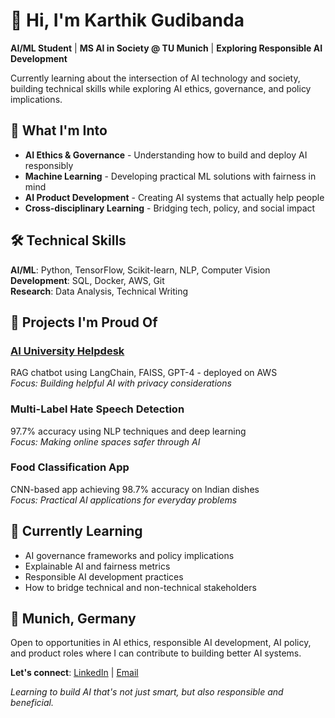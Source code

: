 # 👋 Hi, I'm Karthik Gudibanda

**AI/ML Student** | **MS AI in Society @ TU Munich** | **Exploring Responsible AI Development**

Currently learning about the intersection of AI technology and society, building technical skills while exploring AI ethics, governance, and policy implications.


## 🎯 What I'm Into
- **AI Ethics & Governance** - Understanding how to build and deploy AI responsibly
- **Machine Learning** - Developing practical ML solutions with fairness in mind  
- **AI Product Development** - Creating AI systems that actually help people
- **Cross-disciplinary Learning** - Bridging tech, policy, and social impact


## 🛠️ Technical Skills
**AI/ML**: Python, TensorFlow, Scikit-learn, NLP, Computer Vision  
**Development**: SQL, Docker, AWS, Git  
**Research**: Data Analysis, Technical Writing  

## 🚀 Projects I'm Proud Of

### [AI University Helpdesk](https://nia-chatbot.edu.sot.tum.de/)
RAG chatbot using LangChain, FAISS, GPT-4 - deployed on AWS  
*Focus: Building helpful AI with privacy considerations*

### Multi-Label Hate Speech Detection
97.7% accuracy using NLP techniques and deep learning  
*Focus: Making online spaces safer through AI*

### Food Classification App
CNN-based app achieving 98.7% accuracy on Indian dishes  
*Focus: Practical AI applications for everyday problems*


## 🌱 Currently Learning
- AI governance frameworks and policy implications
- Explainable AI and fairness metrics
- Responsible AI development practices
- How to bridge technical and non-technical stakeholders


## 📍 Munich, Germany
Open to opportunities in AI ethics, responsible AI development, AI policy, and product roles where I can contribute to building better AI systems.

**Let's connect**: [LinkedIn](https://www.linkedin.com/in/gudibanda-karthik/) | [Email](karthik.g8118@gmail.com)


*Learning to build AI that's not just smart, but also responsible and beneficial.*
